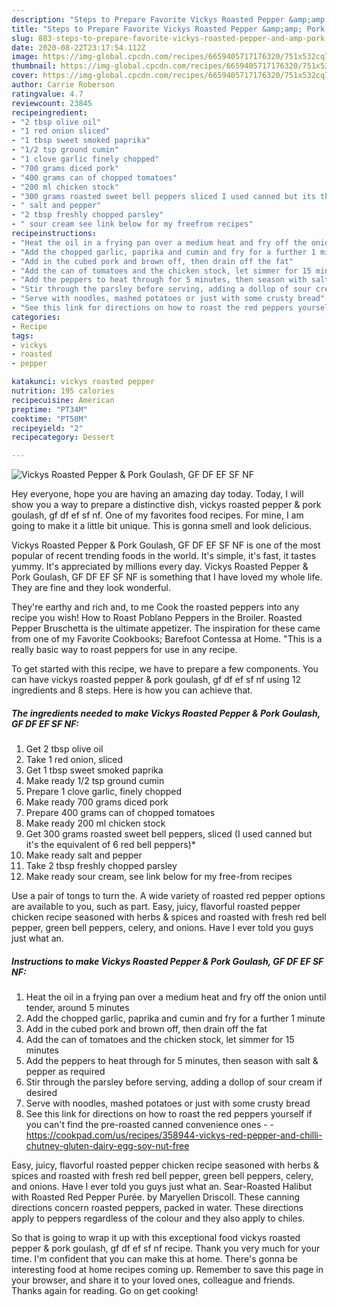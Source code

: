 ```yaml
---
description: "Steps to Prepare Favorite Vickys Roasted Pepper &amp;amp; Pork Goulash, GF DF EF SF NF"
title: "Steps to Prepare Favorite Vickys Roasted Pepper &amp;amp; Pork Goulash, GF DF EF SF NF"
slug: 883-steps-to-prepare-favorite-vickys-roasted-pepper-and-amp-pork-goulash-gf-df-ef-sf-nf
date: 2020-08-22T23:17:54.112Z
image: https://img-global.cpcdn.com/recipes/6659405717176320/751x532cq70/vickys-roasted-pepper-pork-goulash-gf-df-ef-sf-nf-recipe-main-photo.jpg
thumbnail: https://img-global.cpcdn.com/recipes/6659405717176320/751x532cq70/vickys-roasted-pepper-pork-goulash-gf-df-ef-sf-nf-recipe-main-photo.jpg
cover: https://img-global.cpcdn.com/recipes/6659405717176320/751x532cq70/vickys-roasted-pepper-pork-goulash-gf-df-ef-sf-nf-recipe-main-photo.jpg
author: Carrie Roberson
ratingvalue: 4.7
reviewcount: 23845
recipeingredient:
- "2 tbsp olive oil"
- "1 red onion sliced"
- "1 tbsp sweet smoked paprika"
- "1/2 tsp ground cumin"
- "1 clove garlic finely chopped"
- "700 grams diced pork"
- "400 grams can of chopped tomatoes"
- "200 ml chicken stock"
- "300 grams roasted sweet bell peppers sliced I used canned but its the equivalent of 6 red bell peppers"
- " salt and pepper"
- "2 tbsp freshly chopped parsley"
- " sour cream see link below for my freefrom recipes"
recipeinstructions:
- "Heat the oil in a frying pan over a medium heat and fry off the onion until tender, around 5 minutes"
- "Add the chopped garlic, paprika and cumin and fry for a further 1 minute"
- "Add in the cubed pork and brown off, then drain off the fat"
- "Add the can of tomatoes and the chicken stock, let simmer for 15 minutes"
- "Add the peppers to heat through for 5 minutes, then season with salt &amp; pepper as required"
- "Stir through the parsley before serving, adding a dollop of sour cream if desired"
- "Serve with noodles, mashed potatoes or just with some crusty bread"
- "See this link for directions on how to roast the red peppers yourself if you can&#39;t find the pre-roasted canned convenience ones  https://cookpad.com/us/recipes/358944-vickys-red-pepper-and-chilli-chutney-gluten-dairy-egg-soy-nut-free"
categories:
- Recipe
tags:
- vickys
- roasted
- pepper

katakunci: vickys roasted pepper 
nutrition: 195 calories
recipecuisine: American
preptime: "PT34M"
cooktime: "PT50M"
recipeyield: "2"
recipecategory: Dessert

---
```



![Vickys Roasted Pepper &amp; Pork Goulash, GF DF EF SF NF](https://img-global.cpcdn.com/recipes/6659405717176320/751x532cq70/vickys-roasted-pepper-pork-goulash-gf-df-ef-sf-nf-recipe-main-photo.jpg)

Hey everyone, hope you are having an amazing day today. Today, I will show you a way to prepare a distinctive dish, vickys roasted pepper &amp; pork goulash, gf df ef sf nf. One of my favorites food recipes. For mine, I am going to make it a little bit unique. This is gonna smell and look delicious.

Vickys Roasted Pepper &amp; Pork Goulash, GF DF EF SF NF is one of the most popular of recent trending foods in the world. It's simple, it's fast, it tastes yummy. It's appreciated by millions every day. Vickys Roasted Pepper &amp; Pork Goulash, GF DF EF SF NF is something that I have loved my whole life. They are fine and they look wonderful.

They&#39;re earthy and rich and, to me Cook the roasted peppers into any recipe you wish! How to Roast Poblano Peppers in the Broiler. Roasted Pepper Bruschetta is the ultimate appetizer. The inspiration for these came from one of my Favorite Cookbooks; Barefoot Contessa at Home. &#34;This is a really basic way to roast peppers for use in any recipe.


To get started with this recipe, we have to prepare a few components. You can have vickys roasted pepper &amp; pork goulash, gf df ef sf nf using 12 ingredients and 8 steps. Here is how you can achieve that.

<!--inarticleads1-->

##### The ingredients needed to make Vickys Roasted Pepper &amp; Pork Goulash, GF DF EF SF NF:

1. Get 2 tbsp olive oil
1. Take 1 red onion, sliced
1. Get 1 tbsp sweet smoked paprika
1. Make ready 1/2 tsp ground cumin
1. Prepare 1 clove garlic, finely chopped
1. Make ready 700 grams diced pork
1. Prepare 400 grams can of chopped tomatoes
1. Make ready 200 ml chicken stock
1. Get 300 grams roasted sweet bell peppers, sliced (I used canned but it&#39;s the equivalent of 6 red bell peppers)*
1. Make ready  salt and pepper
1. Take 2 tbsp freshly chopped parsley
1. Make ready  sour cream, see link below for my free-from recipes


Use a pair of tongs to turn the. A wide variety of roasted red pepper options are available to you, such as part. Easy, juicy, flavorful roasted pepper chicken recipe seasoned with herbs &amp; spices and roasted with fresh red bell pepper, green bell peppers, celery, and onions. Have I ever told you guys just what an. 

<!--inarticleads2-->

##### Instructions to make Vickys Roasted Pepper &amp; Pork Goulash, GF DF EF SF NF:

1. Heat the oil in a frying pan over a medium heat and fry off the onion until tender, around 5 minutes
1. Add the chopped garlic, paprika and cumin and fry for a further 1 minute
1. Add in the cubed pork and brown off, then drain off the fat
1. Add the can of tomatoes and the chicken stock, let simmer for 15 minutes
1. Add the peppers to heat through for 5 minutes, then season with salt &amp; pepper as required
1. Stir through the parsley before serving, adding a dollop of sour cream if desired
1. Serve with noodles, mashed potatoes or just with some crusty bread
1. See this link for directions on how to roast the red peppers yourself if you can&#39;t find the pre-roasted canned convenience ones -  - https://cookpad.com/us/recipes/358944-vickys-red-pepper-and-chilli-chutney-gluten-dairy-egg-soy-nut-free


Easy, juicy, flavorful roasted pepper chicken recipe seasoned with herbs &amp; spices and roasted with fresh red bell pepper, green bell peppers, celery, and onions. Have I ever told you guys just what an. Sear-Roasted Halibut with Roasted Red Pepper Purée. by Maryellen Driscoll. These canning directions concern roasted peppers, packed in water. These directions apply to peppers regardless of the colour and they also apply to chiles. 

So that is going to wrap it up with this exceptional food vickys roasted pepper &amp; pork goulash, gf df ef sf nf recipe. Thank you very much for your time. I'm confident that you can make this at home. There's gonna be interesting food at home recipes coming up. Remember to save this page in your browser, and share it to your loved ones, colleague and friends. Thanks again for reading. Go on get cooking!

